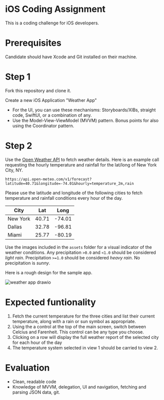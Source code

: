 # iOS Coding Assignment

This is a coding challenge for iOS developers.  

# Prerequisites
Candidate should have Xcode and Git installed on their machine.

# Step 1
Fork this repository and clone it.

Create a new iOS Application "Weather App"
 * For the UI, you can use these mechanisms: Storyboards/XIBs, straight code, SwiftUI, or a combination of any.
 * Use the Model-View-ViewModel (MVVM) pattern. Bonus points for also using the Coordinator pattern.

# Step 2

Use the [Open Weather API](https://openweathermap.org/api) to fetch weather details. Here is an example call requesting the hourly temperature and rainfall for the lat/long of New York City, NY.

`https://api.open-meteo.com/v1/forecast?latitude=40.71&longitude=-74.01&hourly=temperature_2m,rain`

Please use the latitude and longitude of the following cities to fetch temperature and rainfall conditions every hour of the day.

| City | Lat  | Long |
| ------- | --- | --- |
| New York | 40.71 | -74.01 |
| Dallas | 32.78 | -96.81 |
| Miami | 25.77 | -80.19 |

Use the images included in the `assets` folder for a visual indicator of the weather conditions. Any precipitation `>0.0` and `<1.0` should be considered *light rain*. Precipitation `>=1.0` should be considered *heavy rain*. No precipitation is *sunny*.

Here is a rough design for the sample app.

![weather app drawio](https://user-images.githubusercontent.com/1957407/206615131-5afcbb18-1d7e-4b38-b9f1-7f4b1333defd.png)


# Expected funtionality
1. Fetch the current temperature for the three cities and list their current temperature, along with a rain or sun symbol as appropriate. 
1. Using the a control at the top of the main screen, switch between Celcius and Farenheit. This control can be any type you choose.
1. Clicking on a row will display the full weather report of the selected city for each hour of the day
1. The temperature system selected in view 1 should be carried to view 2.


# Evaluation
- Clean, readable code
- Knowledge of MVVM, delegation, UI and navigation, fetching and parsing JSON data, git.




